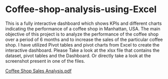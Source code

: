 # Coffee-shop-analysis-using-Excel

This is a fully interactive dashboard which shows KPIs and different charts indicating the performance of a coffee shop in Manhattan, USA. The main objective of this project is to analyze the performance of the coffee shop over a period of 6 months and to increase the sales of the particular coffee shop. I have utilized Pivot tables and pivot charts from Excel to create the interactive dashboard. Please Take a look at the xlsx file that contains the dataset, pivot tables and the Dashboard. Or directly take a look at the screenshot present in one of the files. 

[Coffee Shop Sales Analysis.pdf](https://github.com/sanchalee19/Coffee-shop-analysis-using-Excel/files/15457525/Coffee.Shop.Sales.Analysis.pdf)

